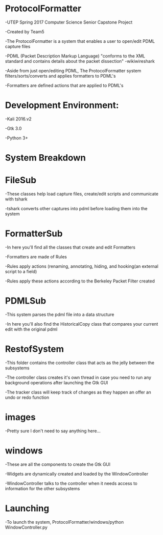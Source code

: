 # ProtocolFormatter

-UTEP Spring 2017 Computer Science Senior Capstone Project

-Created by Team5

-The ProtocolFormatter is a system that enables a user to open/edit PDML capture files

-PDML (Packet Description Markup Language) "conforms to the XML standard and contains details about the packet dissection" -wikiwireshark

-Aside from just open/editing PDML, The ProtocolFormatter system filters/sorts/converts and applies formatters to PDML's

-Formatters are defined actions that are applied to PDML's

# Development Environment:

-Kali 2016.v2

-Gtk 3.0

-Python 3+
 
# System Breakdown

# FileSub

-These classes help load capture files, create/edit scripts and communicate with tshark 

-tshark converts other captures into pdml before loading them into the system

# FormatterSub

-In here you'll find all the classes that create and edit Formatters 

-Formatters are made of Rules 

-Rules apply actions (renaming, annotating, hiding, and hooking(an external script to a field)

-Rules apply these actions according to the Berkeley Packet Filter created

# PDMLSub

-This system parses the pdml file into a data structure 

-In here you'll also find the HistoricalCopy class that compares your current edit with the original pdml

# RestofSystem

-This folder contains the controller class that acts as the jelly between the subsystems 

-The controller class creates it's own thread in case you need to run any background operations after launching the Gtk GUI

-The tracker class will keep track of changes as they happen an offer an undo or redo function 

# images

-Pretty sure I don't need to say anything here... 

# windows

-These are all the components to create the Gtk GUI

-Widgets are dynamically created and loaded by the WindowController 

-WindowController talks to the controller when it needs access to information for the other subsystems 
 
# Launching

-To launch the system, ProtocolFormatter/windows/python WindowController.py
 
